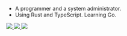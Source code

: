 - A programmer and a system administrator.
- Using Rust and TypeScript. Learning Go.

<div class="badges">
    <a href="https://github.com/kostya-zero/neovim">
        <img src="https://img.shields.io/badge/Neovim-202020?style=flat-square&logo=neovim&logoColor=white&colorA=202020&colorB=202020">
    </a>
    <a href="https://t.me/@kostya_zero">
        <img src="https://img.shields.io/badge/Telegram-202020?style=flat-square&logo=telegram&logoColor=white&colorA=202020&colorB=202020">
    </a>
    <a href="https://wakatime.com/@c0a0d402-e6a6-432a-93b8-6247146fc847">
        <img src="https://wakatime.com/badge/user/c0a0d402-e6a6-432a-93b8-6247146fc847.svg?style=flat-square">
    </a>
</div>
